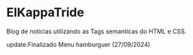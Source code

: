 # ElKappaTride

Blog de noticias utilizando as Tags semanticas do HTML e CSS.

update:Finalizado Menu hamburguer (27/09/2024)
